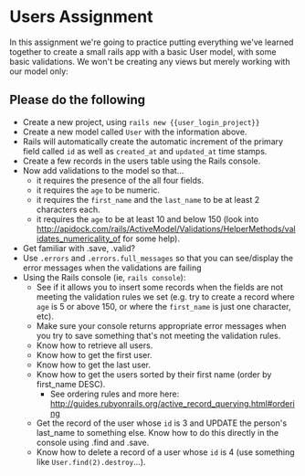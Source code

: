 # Users Assignment

In this assignment we're going to practice putting everything we've learned together to create a small rails app with a basic User model, with some basic validations. We won't be creating any views but merely working with our model only:

## Please do the following

- Create a new project, using `rails new {{user_login_project}}`
- Create a new model called `User` with the information above.
- Rails will automatically create the automatic increment of the primary field called `id` as well as `created_at` and `updated_at` time stamps.
- Create a few records in the users table using the Rails console.
- Now add validations to the model so that...
  + it requires the presence of the all four fields.
  + it requires the `age` to be numeric.
  + it requires the `first_name` and the `last_name` to be at least 2 characters each.
  + it requires the `age` to be at least 10 and below 150 (look into http://apidock.com/rails/ActiveModel/Validations/HelperMethods/validates_numericality_of for some help).
- Get familiar with .save, .valid?
- Use `.errors` and `.errors.full_messages` so that you can see/display the error messages when the validations are failing
- Using the Rails console (ie, `rails console`):
  + See if it allows you to insert some records when the fields are not meeting the validation rules we set (e.g. try to create a record where `age` is 5 or above 150, or where the `first_name` is just one character, etc).
  + Make sure your console returns appropriate error messages when you try to save something that's not meeting the validation rules.
  + Know how to retrieve all users.
  + Know how to get the first user.
  + Know how to get the last user.
  + Know how to get the users sorted by their first name (order by first_name DESC).
    - See ordering rules and more here: http://guides.rubyonrails.org/active_record_querying.html#ordering
  + Get the record of the user whose `id` is 3 and UPDATE the person's last_name to something else. Know how to do this directly in the console using .find and .save.
  + Know how to delete a record of a user whose `id` is 4 (use something like `User.find(2).destroy`...).
